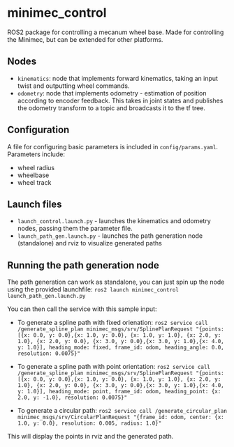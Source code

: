 # minimec_control

ROS2 package for controlling a mecanum wheel base. Made for controlling the Minimec, but can be extended for other platforms.

## Nodes

- `kinematics`: node that implements forward kinematics, taking an input twist and outputting wheel commands.
- `odometry`: node that implements odometry - estimation of position according to encoder feedback. This takes in joint states and publishes the odometry transform to a topic and broadcasts it to the tf tree.

## Configuration


A file for configuring basic parameters is included in `config/params.yaml`. Parameters include:
- wheel radius
- wheelbase
- wheel track

## Launch files

- `launch_control.launch.py` - launches the kinematics and odometry nodes, passing them the parameter file.
- `launch_path_gen.launch.py` - launches the path generation node (standalone) and rviz to visualize generated paths

## Running the path generation node

The path generation can work as standalone, you can just spin up the node using the provided launchfile: `ros2 launch minimec_control launch_path_gen.launch.py`

You can then call the service with this sample input:

- To generate a spline path with fixed orienation: `ros2 service call /generate_spline_plan minimec_msgs/srv/SplinePlanRequest "{points: [{x: 0.0, y: 0.0},{x: 1.0, y: 0.0}, {x: 1.0, y: 1.0}, {x: 2.0, y: 1.0}, {x: 2.0, y: 0.0}, {x: 3.0, y: 0.0},{x: 3.0, y: 1.0},{x: 4.0, y: 1.0}], heading_mode: fixed, frame_id: odom, heading_angle: 0.0, resolution: 0.0075}"`

- To generate a spline path with point orientation: `ros2 service call /generate_spline_plan minimec_msgs/srv/SplinePlanRequest "{points: [{x: 0.0, y: 0.0},{x: 1.0, y: 0.0}, {x: 1.0, y: 1.0}, {x: 2.0, y: 1.0}, {x: 2.0, y: 0.0}, {x: 3.0, y: 0.0},{x: 3.0, y: 1.0},{x: 4.0, y: 1.0}], heading_mode: point, frame_id: odom, heading_point: {x: 2.0, y: -1.0}, resolution: 0.0075}"`

- To generate a circular path: `ros2 service call /generate_circular_plan minimec_msgs/srv/CircularPlanRequest "{frame_id: odom, center: {x: 1.0, y: 0.0}, resolution: 0.005, radius: 1.0}"`

This will display the points in rviz and the generated path.


